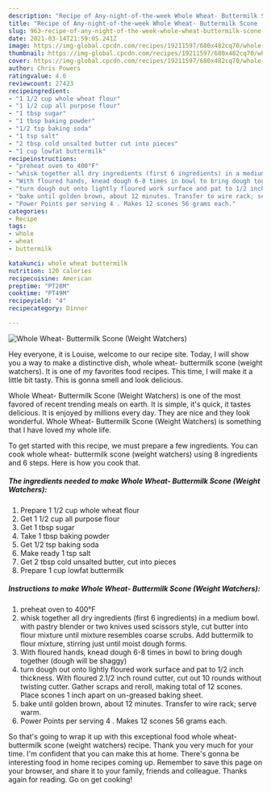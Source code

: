 ```yaml
---
description: "Recipe of Any-night-of-the-week Whole Wheat- Buttermilk Scone (Weight Watchers)"
title: "Recipe of Any-night-of-the-week Whole Wheat- Buttermilk Scone (Weight Watchers)"
slug: 963-recipe-of-any-night-of-the-week-whole-wheat-buttermilk-scone-weight-watchers
date: 2021-03-14T21:59:05.241Z
image: https://img-global.cpcdn.com/recipes/19211597/680x482cq70/whole-wheat-buttermilk-scone-weight-watchers-recipe-main-photo.jpg
thumbnail: https://img-global.cpcdn.com/recipes/19211597/680x482cq70/whole-wheat-buttermilk-scone-weight-watchers-recipe-main-photo.jpg
cover: https://img-global.cpcdn.com/recipes/19211597/680x482cq70/whole-wheat-buttermilk-scone-weight-watchers-recipe-main-photo.jpg
author: Chris Powers
ratingvalue: 4.6
reviewcount: 27423
recipeingredient:
- "1 1/2 cup whole wheat flour"
- "1 1/2 cup all purpose flour"
- "1 tbsp sugar"
- "1 tbsp baking powder"
- "1/2 tsp baking soda"
- "1 tsp salt"
- "2 tbsp cold unsalted butter cut into pieces"
- "1 cup lowfat buttermilk"
recipeinstructions:
- "preheat oven to 400°F"
- "whisk together all dry ingredients (first 6 ingredients) in a medium bowl. with pastry blender or two knives used scissors style, cut butter into flour mixture until mixture resembles coarse scrubs. Add buttermilk to flour mixture, stirring just until moist dough forms."
- "With floured hands, knead dough 6-8 times in bowl to bring dough together (dough will be shaggy)"
- "turn dough out onto lightly floured work surface and pat to 1/2 inch thickness. With floured 2.1/2 inch round cutter, cut out 10 rounds without twisting cutter. Gather scraps and reroll, making total of 12 scones. Place scones 1 inch apart on un-greased baking sheet."
- "bake until golden brown, about 12 minutes. Transfer to wire rack; serve warm."
- "Power Points per serving 4 . Makes 12 scones 56 grams each."
categories:
- Recipe
tags:
- whole
- wheat
- buttermilk

katakunci: whole wheat buttermilk 
nutrition: 120 calories
recipecuisine: American
preptime: "PT28M"
cooktime: "PT49M"
recipeyield: "4"
recipecategory: Dinner

---
```



![Whole Wheat- Buttermilk Scone (Weight Watchers)](https://img-global.cpcdn.com/recipes/19211597/680x482cq70/whole-wheat-buttermilk-scone-weight-watchers-recipe-main-photo.jpg)

Hey everyone, it is Louise, welcome to our recipe site. Today, I will show you a way to make a distinctive dish, whole wheat- buttermilk scone (weight watchers). It is one of my favorites food recipes. This time, I will make it a little bit tasty. This is gonna smell and look delicious.



Whole Wheat- Buttermilk Scone (Weight Watchers) is one of the most favored of recent trending meals on earth. It is simple, it's quick, it tastes delicious. It is enjoyed by millions every day. They are nice and they look wonderful. Whole Wheat- Buttermilk Scone (Weight Watchers) is something that I have loved my whole life.


To get started with this recipe, we must prepare a few ingredients. You can cook whole wheat- buttermilk scone (weight watchers) using 8 ingredients and 6 steps. Here is how you cook that.

<!--inarticleads1-->

##### The ingredients needed to make Whole Wheat- Buttermilk Scone (Weight Watchers):

1. Prepare 1 1/2 cup whole wheat flour
1. Get 1 1/2 cup all purpose flour
1. Get 1 tbsp sugar
1. Take 1 tbsp baking powder
1. Get 1/2 tsp baking soda
1. Make ready 1 tsp salt
1. Get 2 tbsp cold unsalted butter, cut into pieces
1. Prepare 1 cup lowfat buttermilk




<!--inarticleads2-->

##### Instructions to make Whole Wheat- Buttermilk Scone (Weight Watchers):

1. preheat oven to 400°F
1. whisk together all dry ingredients (first 6 ingredients) in a medium bowl. with pastry blender or two knives used scissors style, cut butter into flour mixture until mixture resembles coarse scrubs. Add buttermilk to flour mixture, stirring just until moist dough forms.
1. With floured hands, knead dough 6-8 times in bowl to bring dough together (dough will be shaggy)
1. turn dough out onto lightly floured work surface and pat to 1/2 inch thickness. With floured 2.1/2 inch round cutter, cut out 10 rounds without twisting cutter. Gather scraps and reroll, making total of 12 scones. Place scones 1 inch apart on un-greased baking sheet.
1. bake until golden brown, about 12 minutes. Transfer to wire rack; serve warm.
1. Power Points per serving 4 . Makes 12 scones 56 grams each.




So that's going to wrap it up with this exceptional food whole wheat- buttermilk scone (weight watchers) recipe. Thank you very much for your time. I'm confident that you can make this at home. There's gonna be interesting food in home recipes coming up. Remember to save this page on your browser, and share it to your family, friends and colleague. Thanks again for reading. Go on get cooking!
